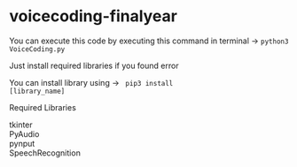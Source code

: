 # voicecoding-finalyear

You can execute this code by executing this command in terminal ->  <code>python3 VoiceCoding.py</code>

Just install required libraries if you found error

You can install library using -> <code> pip3 install [library_name]</code>


Required Libraries

tkinter<br/>
PyAudio<br/>
pynput<br/>
SpeechRecognition<br/>
